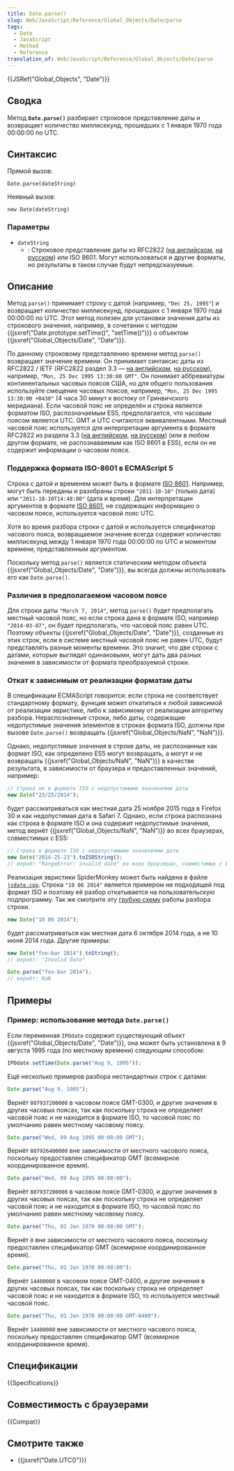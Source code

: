 ```yaml
---
title: Date.parse()
slug: Web/JavaScript/Reference/Global_Objects/Date/parse
tags:
  - Date
  - JavaScript
  - Method
  - Reference
translation_of: Web/JavaScript/Reference/Global_Objects/Date/parse
---
```


{{JSRef("Global_Objects", "Date")}}

## Сводка

Метод **`Date.parse()`** разбирает строковое представление даты и возвращает количество миллисекунд, прошедших с 1 января 1970 года 00:00:00 по UTC.

## Синтаксис

Прямой вызов:

```
Date.parse(dateString)
```

Неявный вызов:

```
new Date(dateString)
```

### Параметры

- `dateString`
  - : Строковое представление даты из RFC2822 ([на английском](http://tools.ietf.org/html/rfc2822#page-14), [на русском](http://rfc2.ru/5322.rfc/print#p3.3)) или ISO 8601. Могут использоваться и другие форматы, но результаты в таком случае будут непредсказуемые.

## Описание

Метод `parse()` принимает строку с датой (например, `"Dec 25, 1995"`) и возвращает количество миллисекунд, прошедших с 1 января 1970 года 00:00:00 по UTC. Этот метод полезен для установки значения даты из строкового значения, например, в сочетании с методом {{jsxref("Date.prototype.setTime()", "setTime()")}} о объектом {{jsxref("Global_Objects/Date", "Date")}}.

По данному строковому представлению времени метод `parse()` возвращает значение времени. Он принимает синтаксис даты из RFC2822 / IETF (RFC2822 раздел 3.3 — [на английском](http://tools.ietf.org/html/rfc2822#page-14), [на русском](http://rfc2.ru/5322.rfc/print#p3.3)), например, `"Mon, 25 Dec 1995 13:30:00 GMT"`. Он понимает аббревиатуры континентальных часовых поясов США, но для общего пользования используйте смещение часовых поясов, например, `"Mon, 25 Dec 1995 13:30:00 +0430"` (4 часа 30 минут к востоку от Гринвичского меридиана). Если часовой пояс не определён и строка является форматом ISO, распозначаемым ES5, предполагается, что часовым поясом является UTC. GMT и UTC считаются эквивалентными. Местный часовой пояс используется для интерпретации аргумента в формате RFC2822 из раздела 3.3 ([на английском](http://tools.ietf.org/html/rfc2822#page-14), [на русском](http://rfc2.ru/5322.rfc/print#p3.3)) (или в любом другом формате, не распознаваемым как ISO 8601 в ES5), если он не содержит информации о часовом поясе.

### Поддержка формата ISO-8601 в ECMAScript 5

Строка с датой и временем может быть в формате [ISO 8601](http://www.w3.org/TR/NOTE-datetime). Например, могут быть переданы и разобраны строки `"2011-10-10"` (только дата) или `"2011-10-10T14:48:00"` (дата и время). Для интерпретации аргументов в формате [ISO 8601](http://www.w3.org/TR/NOTE-datetime), не содержащих информацию о часовом поясе, используется часовой пояс UTC.

Хотя во время разбора строки с датой и используется спецификатор часового пояса, возвращаемое значение всегда содержит количество миллисекунд между 1 января 1970 года 00:00:00 по UTC и моментом времени, представленным аргументом.

Поскольку метод `parse()` является статическим методом объекта {{jsxref("Global_Objects/Date", "Date")}}, вы всегда должны использовать его как `Date.parse()`.

### Различия в предполагаемом часовом поясе

Для строки даты `"March 7, 2014"`, метод `parse()` будет предполагать местный часовой пояс, но если строка дана в формате ISO, например `"2014-03-07"`, он будет предполагать, что часовой пояс равен UTC. Поэтому объекты {{jsxref("Global_Objects/Date", "Date")}}, созданные из этих строк, если в системе местный часовой пояс не равен UTC, будут представлять разные моменты времени. Это значит, что две строки с датами, которые выглядят одинаковыми, могут дать два разных значения в зависимости от формата преобразуемой строки.

### Откат к зависимым от реализации форматам даты

В спецификации ECMAScript говорится: если строка не соответствует стандартному формату, функция может откатиться к любой зависимой от реализации эвристике, либо к зависимому от реализации алгоритму разбора. Нераспознанные строки, либо даты, содержащие недопустимые значения элементов в строках формата ISO, должны при вызове `Date.parse()` возвращать {{jsxref("Global_Objects/NaN", "NaN")}}.

Однако, недопустимые значения в строке даты, не распознанные как формат ISO, как определено ES5 могут возвращать, а могут и не возвращать {{jsxref("Global_Objects/NaN", "NaN")}} в качестве результата, в зависимости от браузера и предоставленных значений, например:

```js
// Строка не в формате ISO с недопустимыми значениями даты
new Date("23/25/2014");
```

будет рассматриваться как местная дата 25 ноября 2015 года в Firefox 30 и как недопустимая дата в Safari 7. Однако, если строка распознана как строка в формате ISO и она содержит недопустимые значения, метод вернёт {{jsxref("Global_Objects/NaN", "NaN")}} во всех браузерах, совместимых с ES5:

```js
// Строка в формате ISO с недопустимыми значениями даты
new Date("2014-25-23").toISOString();
// вернёт "RangeError: invalid date" во всех браузерах, совместимых с ES5
```

Реализация эвристики SpiderMonkey может быть найдена в файле [`jsdate.cpp`](http://mxr.mozilla.org/mozilla-central/source/js/src/jsdate.cpp?rev=64553c483cd1#889). Строка `"10 06 2014"` является примером не подходящей под формат ISO и поэтому её разбор откатывается на пользовательскую подпрограмму. Так же смотрите эту [грубую схему](https://bugzilla.mozilla.org/show_bug.cgi?id=1023155#c6) работы разбора строки.

```js
new Date("10 06 2014");
```

будет рассматриваться как местная дата 6 октября 2014 года, а не 10 июня 2014 года. Другие примеры:

```js
new Date("foo-bar 2014").toString();
// вернёт: "Invalid Date"

Date.parse("foo-bar 2014");
// вернёт: NaN
```

## Примеры

### Пример: использование метода `Date.parse()`

Если переменная `IPOdate` содержит существующий объект {{jsxref("Global_Objects/Date", "Date")}}, она может быть установлена в 9 августа 1995 года (по местному времени) следующим способом:

```js
IPOdate.setTime(Date.parse("Aug 9, 1995"));
```

Ещё несколько примеров разбора нестандартных строк с датами:

```js
Date.parse("Aug 9, 1995");
```

Вернёт `807937200000` в часовом поясе GMT-0300, и другие значения в других часовых поясах, так как поскольку строка не определяет часовой пояс и не находится в формате ISO, то часовой пояс по умолчанию равен местному часовому поясу.

```js
Date.parse("Wed, 09 Aug 1995 00:00:00 GMT");
```

Вернёт `807926400000` вне зависимости от местного часового пояса, поскольку предоставлен спецификатор GMT (всемирное координированное время).

```js
Date.parse("Wed, 09 Aug 1995 00:00:00");
```

Вернёт `807937200000` в часовом поясе GMT-0300, и другие значения в других часовых поясах, так как поскольку строка не определяет часовой пояс и не находится в формате ISO, то часовой пояс по умолчанию равен местному часовому поясу.

```js
Date.parse("Thu, 01 Jan 1970 00:00:00 GMT");
```

Вернёт `0` вне зависимости от местного часового пояса, поскольку предоставлен спецификатор GMT (всемирное координированное время).

```js
Date.parse("Thu, 01 Jan 1970 00:00:00");
```

Вернёт `14400000` в часовом поясе GMT-0400, и другие значения в других часовых поясах, так как поскольку строка не определяет часовой пояс и не находится в формате ISO, то используется местный часовой пояс.

```js
Date.parse("Thu, 01 Jan 1970 00:00:00 GMT-0400");
```

Вернёт `14400000` вне зависимости от местного часового пояса, поскольку предоставлен спецификатор GMT (всемирное координированное время).

## Спецификации

{{Specifications}}

## Совместимость с браузерами

{{Compat}}

## Смотрите также

- {{jsxref("Date.UTC()")}}
